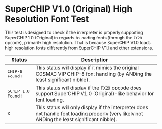 # SuperCHIP V1.0 (Original) High Resolution Font Test

This test is designed to check if the interpreter is properly supporting SuperCHIP 1.0 (Original) in regards to loading fonts (through the `FX29` opcode), primarily high resolution.  That is because SuperCHIP V1.0 loads high resolution fonts differently from SuperCHIP V1.1 and other extensions.

|Status |Description |
|-------|------------|
|`CHIP-8 Found!`|This status will display if it mimics the original COSMAC VIP CHIP-8 font handling (by ANDing the least significant nibble).|
|`SCHIP 1.0 Found!`|This status will display if the `FX29` opcode does support SuperCHIP V1.0 (Original)-like behavior for font loading.|
|`X`|This status will only display if the interpreter does not handle font loading properly (very likely not ANDing the least significant nibble).|
